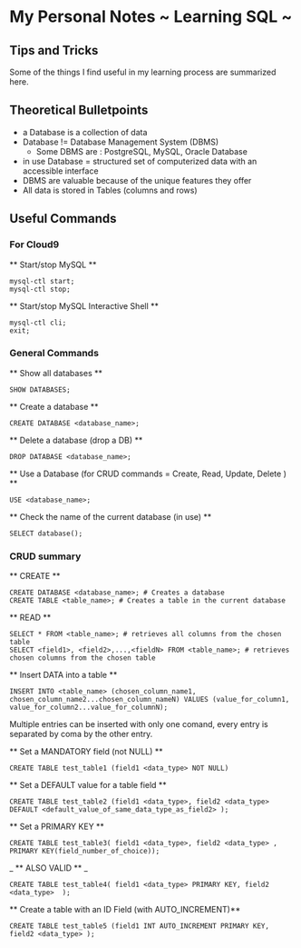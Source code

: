# My Personal Notes ~ Learning SQL ~

## Tips and Tricks

Some of the things I find useful in my learning process are summarized here.

## Theoretical Bulletpoints

- a Database is a collection of data
- Database != Database Management System (DBMS)
	- Some DBMS are : PostgreSQL, MySQL, Oracle Database
- in use Database = structured set of computerized data with an accessible interface
- DBMS are valuable because of the unique features they offer
- All data is stored in Tables (columns and rows)


## Useful Commands

### For Cloud9

** Start/stop MySQL **
```
mysql-ctl start;
mysql-ctl stop;

```

** Start/stop MySQL Interactive Shell **

```
mysql-ctl cli;
exit;

```


### General Commands

** Show all databases ** 

```
SHOW DATABASES; 
```

** Create a database **

```
CREATE DATABASE <database_name>;
```

** Delete a database (drop a DB) **
```
DROP DATABASE <database_name>;
```

** Use a Database (for CRUD commands = Create, Read, Update, Delete ) **
```
USE <database_name>;
```

** Check the name of the current database (in use) **
```
SELECT database();
```

### CRUD summary ###
** CREATE **
``` 
CREATE DATABASE <database_name>; # Creates a database
CREATE TABLE <table_name>; # Creates a table in the current database 
```

** READ **
```
SELECT * FROM <table_name>; # retrieves all columns from the chosen table
SELECT <field1>, <field2>,...,<fieldN> FROM <table_name>; # retrieves chosen columns from the chosen table
```

** Insert DATA into a table **
``` 
INSERT INTO <table_name> (chosen_column_name1, chosen_column_name2...chosen_column_nameN) VALUES (value_for_column1, value_for_column2...value_for_columnN);
```

Multiple entries can be inserted with only one comand, every entry is separated by coma by the other entry.

** Set a MANDATORY field (not NULL) **
``` 
CREATE TABLE test_table1 (field1 <data_type> NOT NULL)
```

** Set a DEFAULT value for a table field **
``` 
CREATE TABLE test_table2 (field1 <data_type>, field2 <data_type> DEFAULT <default_value_of_same_data_type_as_field2> );
```

** Set a PRIMARY KEY **
```
CREATE TABLE test_table3( field1 <data_type>, field2 <data_type> , PRIMARY KEY(field_number_of_choice));
```
_ ** ALSO VALID ** _

```
CREATE TABLE test_table4( field1 <data_type> PRIMARY KEY, field2 <data_type>  );
```
** Create a table with an ID Field (with AUTO_INCREMENT)**
```
CREATE TABLE test_table5 (field1 INT AUTO_INCREMENT PRIMARY KEY, field2 <data_type> );
```

